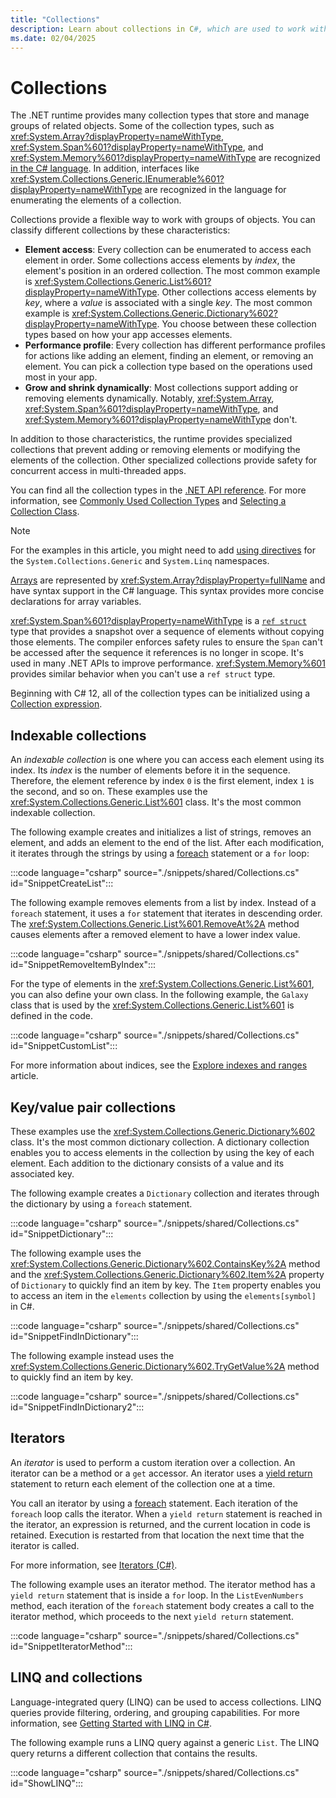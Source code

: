 ```yaml
---
title: "Collections"
description: Learn about collections in C#, which are used to work with groups of objects. Collections have different characteristics regarding adding and removing elements, modifying elements, and enumerating the collection elements.
ms.date: 02/04/2025
---
```

# Collections

The .NET runtime provides many collection types that store and manage groups of related objects. Some of the collection types, such as <xref:System.Array?displayProperty=nameWithType>, <xref:System.Span%601?displayProperty=nameWithType>, and <xref:System.Memory%601?displayProperty=nameWithType> are recognized [in the C# language](./built-in-types.md). In addition, interfaces like <xref:System.Collections.Generic.IEnumerable%601?displayProperty=nameWithType> are recognized in the language for enumerating the elements of a collection.

Collections provide a flexible way to work with groups of objects. You can classify different collections by these characteristics:

- **Element access**: Every collection can be enumerated to access each element in order. Some collections access elements by *index*, the element's position in an ordered collection. The most common example is <xref:System.Collections.Generic.List%601?displayProperty=nameWithType>. Other collections access elements by *key*, where a *value* is associated with a single *key*. The most common example is <xref:System.Collections.Generic.Dictionary%602?displayProperty=nameWithType>. You choose between these collection types based on how your app accesses elements.
- **Performance profile**: Every collection has different performance profiles for actions like adding an element, finding an element, or removing an element. You can pick a collection type based on the operations used most in your app.
- **Grow and shrink dynamically**: Most collections support adding or removing elements dynamically. Notably, <xref:System.Array>, <xref:System.Span%601?displayProperty=nameWithType>, and <xref:System.Memory%601?displayProperty=nameWithType> don't.

In addition to those characteristics, the runtime provides specialized collections that prevent adding or removing elements or modifying the elements of the collection. Other specialized collections provide safety for concurrent access in multi-threaded apps.

You can find all the collection types in the [.NET API reference](/dotnet/api/?term=collection). For more information, see [Commonly Used Collection Types](../../../standard/collections/commonly-used-collection-types.md) and [Selecting a Collection Class](../../../standard/collections/selecting-a-collection-class.md).

> [!NOTE]
> For the examples in this article, you might need to add [using directives](../keywords/using-directive.md) for the `System.Collections.Generic` and `System.Linq` namespaces.

[Arrays](./arrays.md) are represented by <xref:System.Array?displayProperty=fullName> and have syntax support in the C# language. This syntax provides more concise declarations for array variables.

<xref:System.Span%601?displayProperty=nameWithType> is a [`ref struct`](./ref-struct.md) type that provides a snapshot over a sequence of elements without copying those elements. The compiler enforces safety rules to ensure the `Span` can't be accessed after the sequence it references is no longer in scope. It's used in many .NET APIs to improve performance. <xref:System.Memory%601> provides similar behavior when you can't use a `ref struct` type.

Beginning with C# 12, all of the collection types can be initialized using a [Collection expression](../operators/collection-expressions.md).

## Indexable collections

An *indexable collection* is one where you can access each element using its index. Its *index* is the number of elements before it in the sequence. Therefore, the element reference by index `0` is the first element, index `1` is the second, and so on. These examples use the <xref:System.Collections.Generic.List%601> class. It's the most common indexable collection.

The following example creates and initializes a list of strings, removes an element, and adds an element to the end of the list. After each modification, it iterates through the strings by using a [foreach](../statements/iteration-statements.md#the-foreach-statement) statement or a `for` loop:

:::code language="csharp" source="./snippets/shared/Collections.cs" id="SnippetCreateList":::

The following example removes elements from a list by index. Instead of a `foreach` statement, it uses a `for` statement that iterates in descending order. The <xref:System.Collections.Generic.List%601.RemoveAt%2A> method causes elements after a removed element to have a lower index value.

:::code language="csharp" source="./snippets/shared/Collections.cs" id="SnippetRemoveItemByIndex":::

For the type of elements in the <xref:System.Collections.Generic.List%601>, you can also define your own class. In the following example, the `Galaxy` class that is used by the <xref:System.Collections.Generic.List%601> is defined in the code.

:::code language="csharp" source="./snippets/shared/Collections.cs" id="SnippetCustomList":::

For more information about indices, see the [Explore indexes and ranges](../../tutorials/ranges-indexes.md) article.

## Key/value pair collections

These examples use the <xref:System.Collections.Generic.Dictionary%602> class. It's the most common dictionary collection. A dictionary collection enables you to access elements in the collection by using the key of each element. Each addition to the dictionary consists of a value and its associated key.

The following example creates a `Dictionary` collection and iterates through the dictionary by using a `foreach` statement.

:::code language="csharp" source="./snippets/shared/Collections.cs" id="SnippetDictionary":::

The following example uses the <xref:System.Collections.Generic.Dictionary%602.ContainsKey%2A> method and the <xref:System.Collections.Generic.Dictionary%602.Item%2A> property of `Dictionary` to quickly find an item by key. The `Item` property enables you to access an item in the `elements` collection by using the `elements[symbol]` in C#.

:::code language="csharp" source="./snippets/shared/Collections.cs" id="SnippetFindInDictionary":::

The following example instead uses the <xref:System.Collections.Generic.Dictionary%602.TryGetValue%2A> method to quickly find an item by key.

:::code language="csharp" source="./snippets/shared/Collections.cs" id="SnippetFindInDictionary2":::

## Iterators

An *iterator* is used to perform a custom iteration over a collection. An iterator can be a method or a `get` accessor. An iterator uses a [yield return](../statements/yield.md) statement to return each element of the collection one at a time.

You call an iterator by using a [foreach](../statements/iteration-statements.md#the-foreach-statement) statement. Each iteration of the `foreach` loop calls the iterator. When a `yield return` statement is reached in the iterator, an expression is returned, and the current location in code is retained. Execution is restarted from that location the next time that the iterator is called.

For more information, see [Iterators (C#)](../../programming-guide/concepts/iterators.md).

The following example uses an iterator method. The iterator method has a `yield return` statement that is inside a `for` loop. In the `ListEvenNumbers` method, each iteration of the `foreach` statement body creates a call to the iterator method, which proceeds to the next `yield return` statement.

:::code language="csharp" source="./snippets/shared/Collections.cs" id="SnippetIteratorMethod":::

## LINQ and collections

Language-integrated query (LINQ) can be used to access collections. LINQ queries provide filtering, ordering, and grouping capabilities. For more information, see [Getting Started with LINQ in C#](../../linq/index.md).

The following example runs a LINQ query against a generic `List`. The LINQ query returns a different collection that contains the results.

:::code language="csharp" source="./snippets/shared/Collections.cs" id="ShowLINQ":::
